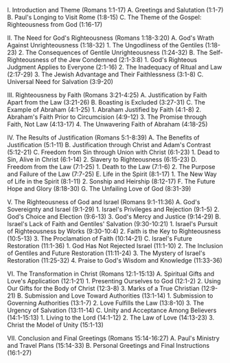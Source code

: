 I. Introduction and Theme (Romans 1:1-17)
   A. Greetings and Salutation (1:1-7)
   B. Paul's Longing to Visit Rome (1:8-15)
   C. The Theme of the Gospel: Righteousness from God (1:16-17)

II. The Need for God's Righteousness (Romans 1:18-3:20)
   A. God's Wrath Against Unrighteousness (1:18-32)
       1. The Ungodliness of the Gentiles (1:18-23)
       2. The Consequences of Gentile Unrighteousness (1:24-32)
   B. The Self-Righteousness of the Jew Condemned (2:1-3:8)
       1. God's Righteous Judgment Applies to Everyone (2:1-16)
       2. The Inadequacy of Ritual and Law (2:17-29)
       3. The Jewish Advantage and Their Faithlessness (3:1-8)
   C. Universal Need for Salvation (3:9-20)

III. Righteousness by Faith (Romans 3:21-4:25)
   A. Justification by Faith Apart from the Law (3:21-26)
   B. Boasting is Excluded (3:27-31)
   C. The Example of Abraham (4:1-25)
       1. Abraham Justified by Faith (4:1-8)
       2. Abraham's Faith Prior to Circumcision (4:9-12)
       3. The Promise through Faith, Not Law (4:13-17)
       4. The Unwavering Faith of Abraham (4:18-25)

IV. The Results of Justification (Romans 5:1-8:39)
   A. The Benefits of Justification (5:1-11)
   B. Justification through Christ and Adam's Contrast (5:12-21)
   C. Freedom from Sin through Union with Christ (6:1-23)
       1. Dead to Sin, Alive in Christ (6:1-14)
       2. Slavery to Righteousness (6:15-23)
   D. Freedom from the Law (7:1-25)
       1. Death to the Law (7:1-6)
       2. The Purpose and Failure of the Law (7:7-25)
   E. Life in the Spirit (8:1-17)
       1. The New Way of Life in the Spirit (8:1-11)
       2. Sonship and Heirship (8:12-17)
   F. The Future Hope and Glory (8:18-30)
   G. The Unfailing Love of God (8:31-39)

V. The Righteousness of God and Israel (Romans 9:1-11:36)
   A. God's Sovereignty and Israel (9:1-29)
       1. Israel's Privileges and Rejection (9:1-5)
       2. God's Choice and Election (9:6-13)
       3. God's Mercy and Justice (9:14-29)
   B. Israel's Lack of Faith and Gentiles' Salvation (9:30-10:21)
       1. Israel's Pursuit of Righteousness by Works (9:30-10:4)
       2. Faith is the Key to Righteousness (10:5-13)
       3. The Proclamation of Faith (10:14-21)
   C. Israel's Future Restoration (11:1-36)
       1. God Has Not Rejected Israel (11:1-10)
       2. The Inclusion of Gentiles and Future Restoration (11:11-24)
       3. The Mystery of Israel's Restoration (11:25-32)
       4. Praise to God's Wisdom and Knowledge (11:33-36)

VI. The Transformation in Christ (Romans 12:1-15:13)
   A. Spiritual Gifts and Love's Application (12:1-21)
       1. Presenting Ourselves to God (12:1-2)
       2. Using Our Gifts for the Body of Christ (12:3-8)
       3. Marks of a True Christian (12:9-21)
   B. Submission and Love Toward Authorities (13:1-14)
       1. Submission to Governing Authorities (13:1-7)
       2. Love Fulfills the Law (13:8-10)
       3. The Urgency of Salvation (13:11-14)
   C. Unity and Acceptance Among Believers (14:1-15:13)
       1. Living to the Lord (14:1-12)
       2. The Law of Love (14:13-23)
       3. Christ the Model of Unity (15:1-13)

VII. Conclusion and Final Greetings (Romans 15:14-16:27)
   A. Paul's Ministry and Travel Plans (15:14-33)
   B. Personal Greetings and Final Instructions (16:1-27)